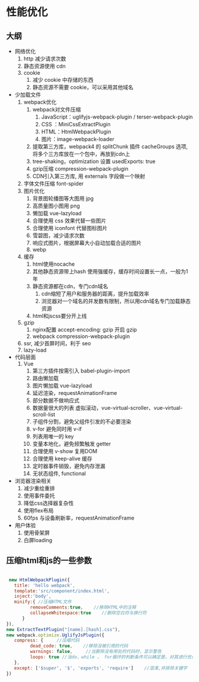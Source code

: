 
# 性能优化

## 大纲

<!-- - 网络优化
  1. DNS缓存
  2. http
     1. 减少请求次数
     2. 使用http2
        1. 解析速度快
        2. 多路复用
        3. 首部压缩
        4. 设置优先级
        5. 流量控制
        6. 服务器推送
  3. 静态资源使用cdn
  4. prefetch 预获取可能需要的资源
  5. preload 预获取必定要的资源, 重要资源使用
  6. cookie
     1. 减少cookie中存储的东西
     2. 静态资源不需要cookie，可以采用其他域名 -->
- 网络优化
  1. http 减少请求次数
  2. 静态资源使用 cdn
  3. cookie
     1. 减少 cookie 中存储的东西
     2. 静态资源不需要 cookie，可以采用其他域名
- 少加载文件
  1. webpack优化
     1. webpack对文件压缩
        1. JavaScript：uglifyjs-webpack-plugin / terser-webpack-plugin
        2. CSS ：MiniCssExtractPlugin
        3. HTML：HtmlWebpackPlugin
        4. 图片：image-webpack-loader
     2. 提取第三方库，webpack4 的 splitChunk 插件 cacheGroups 选项, 将多个三方库放在一个包中，再放到cdn上
     3. tree-shaking，optimization 设置 usedExports: true
     4. gzip压缩 compression-webpack-plugin
     5. CDN引入第三方库, 用 externals 字段做一个映射
  2. 字体文件压缩 font-spider
  3. 图片优化
     1. 背景图轮播图等大图用 jpg
     2. 高质量图小图用 png
     3. 懒加载 vue-lazyload
     4. 合理使用 css 效果代替一些图片
     5. 合理使用 iconfont 代替图标图片
     6. 雪碧图，减少请求次数
     7. 响应式图片，根据屏幕大小自动加载合适的图片
     8. webp
  4. 缓存
     1. html使用nocache
     2. 其他静态资源带上hash 使用强缓存，缓存时间设置长一点，一般为1年
     3. 静态资源都在cdn，专门cdn域名
        1. cdn缩短了用户和服务器的距离，提升加载效率
        2. 浏览器对一个域名的并发数有限制，所以用cdn域名专门加载静态资源
     4. html和jscss要分开上线
  5. gzip
     1. nginx配置 accept-encoding: gzip 开启 gzip
     2. webpack compression-webpack-plugin
  6. ssr, 减少首屏时间，利于 seo
  7. lazy-load
- 代码层面
  1. Vue
     1. 第三方插件按需引入 babel-plugin-import
     2. 路由懒加载
     3. 图片懒加载 vue-lazyload
     4. 延迟渲染，requestAnimationFrame
     5. 部分数据不做响应式
     6. 数据量很大的列表 虚拟滚动，vue-virtual-scroller、vue-virtual-scroll-list
     7. 子组件分割，避免父组件引发的不必要渲染
     8. v-for 避免同时用 v-if
     9. 列表用唯一的 key
     10. 变量本地化，避免频繁触发 getter
     11. 合理使用 v-show 复用DOM
     12. 合理使用 keep-alive 缓存
     13. 定时器事件销毁，避免内存泄漏
     14. 无状态组件, functional
- 浏览器渲染相关
  1. 减少重绘重排
  2. 使用事件委托
  3. 降低css选择器复杂性
  4. 使用flex布局
  5. 60fps 与设备刷新率，requestAnimationFrame
- 用户体验
  1. 使用骨架屏
  2. 白屏loading

## 压缩html和js的一些参数

```js

 new HtmlWebpackPlugin({
   title: 'hello webpack',
   template:'src/component/index.html',
   inject:'body',
   minify:{ //压缩HTML文件
         removeComments:true,    //移除HTML中的注释
         collapseWhitespace:true    //删除空白符与换行符
      }
}),
new ExtractTextPlugin("[name].[hash].css"),
new webpack.optimize.UglifyJsPlugin({
   compress: {     //压缩代码
         dead_code: true,    //移除没被引用的代码
         warnings: false,     //当删除没有用处的代码时，显示警告
         loops: true //当do、while 、 for循环的判断条件可以确定是，对其进行优化
   },
   except: ['$super', '$', 'exports', 'require']    //混淆,并排除关键字
})
```
